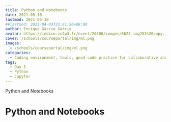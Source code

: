 ```yaml
---
title: Python and Notebooks
date: 2021-05-10
lastmod: 2021-05-10
##lastmod: 2021-04-03T21:41:50+08:00
author: Enrique Garcia Garcia
avatar: https://indico.in2p3.fr/event/20306/images/6623-img251%20copy.jpeg
cover: /schools/courseportal/img/ml.png
images:
  - /schools/courseportal/img/ml.png
categories:
  - Coding environment, tools, good code practice for collaborative and continuous developments
tags:
  - Day 1
  - Python
  - Jupyter
---
```


Python and Notebooks

<!--more-->
<!---->

<!-- Dear instructor:
* The dates at the top of this markdown (.md) document will help order the classes in the portal.
Please, if you don't need to, do not change the one that is now.
* Take into account that there is a feature in the dates: if you use a date in the future, the class will be not visible in the portal until the date you have assigned.
* You can create dedicated folders if you need to.
* But if you simply need to add some pictures, you can use the folder ../static/img/ mentioned at the top as /schools/courseportal/img/
-->

<!---->

# Python and Notebooks
